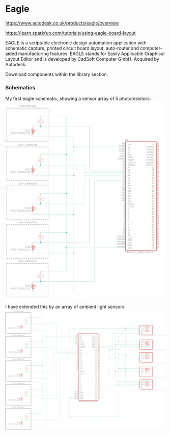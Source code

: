 # Eagle

https://www.autodesk.co.uk/products/eagle/overview

https://learn.sparkfun.com/tutorials/using-eagle-board-layout

EAGLE is a scriptable electronic design automation application with schematic capture, printed circuit board layout, auto-router and computer-aided manufacturing features. EAGLE stands for Easily Applicable Graphical Layout Editor and is developed by CadSoft Computer GmbH. Acquired by Autodesk.

Download components within the library section.

### Schematics

My first eagle schematic, showing a sensor array of 5 photoresistors:
![Schematic](schematic-1.png)

I have extended this by an array of ambient light sensors:
![Schematic](schematic-2.png)
